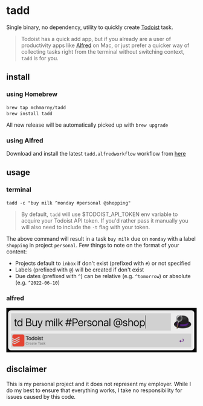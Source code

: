 # tadd

Single binary, no dependency, utility to quickly create [Todoist](https://todoist.com/app/today) task. 

> Todoist has a quick add app, but if you already are a user of productivity apps like [Alfred](https://www.alfredapp.com/) on Mac, or just prefer a quicker way of collecting tasks right from the terminal without switching context, `tadd` is for you.

## install 

### using Homebrew

```shell
brew tap mchmarny/tadd
brew install tadd
```

All new release will be automatically picked up with `brew upgrade`

### using Alfred

Download and install the latest `tadd.alfredworkflow` workflow from [here](https://github.com/mchmarny/tadd/releases/latest)

## usage 

### terminal

```shell
tadd -c "buy milk ^monday #personal @shopping"
```

> By default, `tadd` will use $TODOIST_API_TOKEN env variable to acquire your Todoist API token. If you'd rather pass it manually you will also need to include the `-t` flag with your token. 

The above command will result in a task `buy milk` due on `monday` with a label `shopping` in project `personal`. Few things to note on the format of your content:

* Projects default to `inbox` if don't exist (prefixed with `#`) or not specified
* Labels (prefixed with `@`) will be created if don't exist
* Due dates (prefixed with `^`) can be relative (e.g. `^tomorrow`) or absolute (e.g. `^2022-06-10`)


### alfred

![](doc/img/alfred.png)

## disclaimer

This is my personal project and it does not represent my employer. While I do my best to ensure that everything works, I take no responsibility for issues caused by this code.